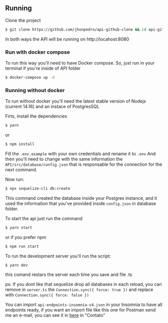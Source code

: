 ## Running

Clone the project

```bash
$ git clone https://github.com/jhonpedro/api-github-clone && cd api-github-clone
```

In both ways the API will be running on http://locahost:8080

### Run with docker compose

To run this way you'll need to have Docker compose. So, just run in your terminal if you're inside of API folder

```bash
$ docker-compose up -d
```

### Running without docker

To run without docker you'll need the latest stable version of Nodejs (current 14.16) and an instace of PostgresSQL

Firts, install the dependencies

```bash
$ yarn
```

or

```bash
$ npm install
```

Fill the `.env.example` with your own credentials and rename it to `.env`
And then you'll need to change with the same information the `API/src/database/config.json` that is responsable for the connection for the next command.

Now run:

```bash
$ npx sequelize-cli db:create
```

This command created the database inside your Postgres instance, and it used the information that you've provided inside `config.json` in database folder.

To start the api just run the command

```bash
$ yarn start
```

or if you prefer npm

```bash
$ npm run start
```

To run the development server you'll run the script:

```bash
$ yarn dev
```

this comand restars the server each time you save and file .ts

ps: If you dont like that sequelize drop all databases in each reload, you can remove in `server.ts` the `Connection.sync({ force: true })` and replace with `Connection.sync({ force: false })`

You can import `api-endpoints-insomnia-v4.json` in your Insomnia to have all endpoints ready, if you want an import file like this one for Postman send me an e-mail, you can see it in [here](https://www.jhonpedro.tech/) in "Contato"
